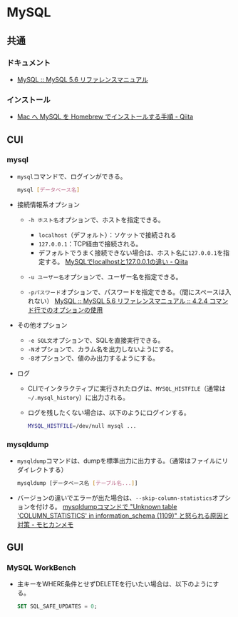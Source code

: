 # MySQL

## 共通

### ドキュメント

- [MySQL :: MySQL 5.6 リファレンスマニュアル](https://dev.mysql.com/doc/refman/5.6/ja/)

### インストール

- [Mac へ MySQL を Homebrew でインストールする手順 - Qiita](https://qiita.com/hkusu/items/cda3e8461e7a46ecf25d)

## CUI

### mysql

- `mysql`コマンドで、ログインができる。

  ```bash
  mysql [データベース名]
  ```

- 接続情報系オプション

  - `-h ホスト名`オプションで、ホストを指定できる。
    - `localhost`（デフォルト）：ソケットで接続される
    - `127.0.0.1`：TCP経由で接続される。
    - デフォルトでうまく接続できない場合は、ホスト名に`127.0.0.1`を指定する。
      [MySQLでlocalhostと127.0.0.1の違い - Qiita](https://qiita.com/TanukiTam/items/f6a08740d0fcda0db7be)

  - `-u ユーザー名`オプションで、ユーザー名を指定できる。
  - `-pパスワード`オプションで、パスワードを指定できる。（間にスペースは入れない）
    [MySQL :: MySQL 5.6 リファレンスマニュアル :: 4.2.4 コマンド行でのオプションの使用](https://dev.mysql.com/doc/refman/5.6/ja/command-line-options.html)

- その他オプション

  - `-e SQL文`オプションで、SQLを直接実行できる。
  - `-N`オプションで、カラム名を出力しないようにする。
  - `-B`オプションで、値のみ出力するようにする。

- ログ

  - CLIでインタラクティブに実行されたログは、`MYSQL_HISTFILE`（通常は`~/.mysql_history`）に出力される。

  - ログを残したくない場合は、以下のようにログインする。

    ```bash
    MYSQL_HISTFILE=/dev/null mysql ...
    ```

### mysqldump

- `mysqldump`コマンドは、dumpを標準出力に出力する。（通常はファイルにリダイレクトする）

  ```bash
  mysqldump [データベース名 [テーブル名...]]
  ```

- バージョンの違いでエラーが出た場合は、`--skip-column-statistics`オプションを付ける。
  [mysqldumpコマンドで "Unknown table 'COLUMN_STATISTICS' in information_schema (1109)" と怒られる原因と対策 - モヒカンメモ](https://blog.pinkumohikan.com/entry/mysqldump-disable-column-statistics)

## GUI

### MySQL WorkBench

- 主キーをWHERE条件とせずDELETEを行いたい場合は、以下のようにする。

  ```sql
  SET SQL_SAFE_UPDATES = 0;
  ```
